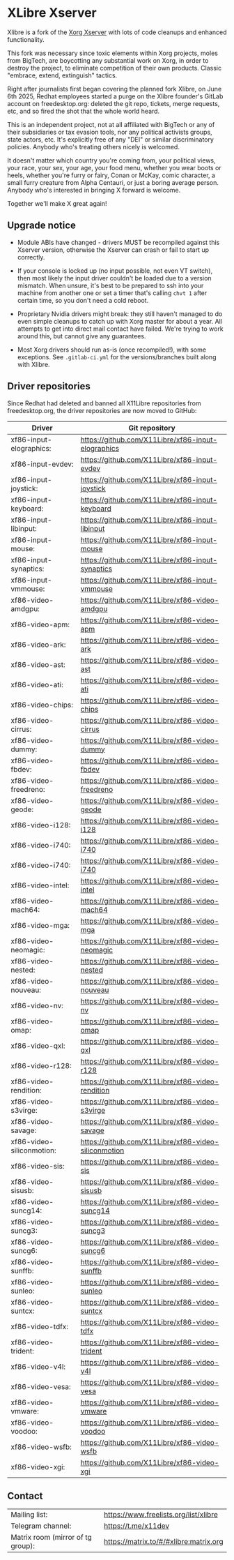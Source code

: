 XLibre Xserver
===============

Xlibre is a fork of the [Xorg Xserver](https://gitlab.freedesktop.org/xorg/xserver)
with lots of code cleanups and enhanced functionality.

This fork was necessary since toxic elements within Xorg projects, moles
from BigTech, are boycotting any substantial work on Xorg, in order to
destroy the project, to eliminate competition of their own products.
Classic "embrace, extend, extinguish" tactics.

Right after journalists first began covering the planned fork Xlibre,
on June 6th 2025, Redhat employees started a purge on the Xlibre founder's
GitLab account on freedesktop.org: deleted the git repo, tickets, merge
requests, etc, and so fired the shot that the whole world heard.

This is an independent project, not at all affiliated with BigTech or any
of their subsidiaries or tax evasion tools, nor any political activists
groups, state actors, etc. It's explicitly free of any "DEI" or similar
discriminatory policies. Anybody who's treating others nicely is welcomed.

It doesn't matter which country you're coming from, your political views,
your race, your sex, your age, your food menu, whether you wear boots or
heels, whether you're furry or fairy, Conan or McKay, comic character, a
small furry creature from Alpha Centauri, or just a boring average person.
Anybody who's interested in bringing X forward is welcome.

Together we'll make X great again!

Upgrade notice
--------------

* Module ABIs have changed - drivers MUST be recompiled against this Xserver
  version, otherwise the Xserver can crash or fail to start up correctly.

* If your console is locked up (no input possible, not even VT switch), then
  most likely the input driver couldn't be loaded due to a version mismatch.
  When unsure, it's best to be prepared to ssh into your machine from another one
  or set a timer that's calling `chvt 1` after certain time, so you don't
  need a cold reboot.

* Proprietary Nvidia drivers might break: they still haven't managed to do
  even simple cleanups to catch up with Xorg master for about a year.
  All attempts to get into direct mail contact have failed. We're trying to
  work around this, but cannot give any guarantees.

* Most Xorg drivers should run as-is (once recompiled!), with some exceptions.
  See `.gitlab-ci.yml` for the versions/branches built along with Xlibre.


Driver repositories
-------------------

Since Redhat had deleted and banned all X11Libre repositories from freedesktop.org,
the driver repositories are now moved to GitHub:

| Driver | Git repository |
| --- | --- |
| xf86-input-elographics:   | https://github.com/X11Libre/xf86-input-elographics    |
| xf86-input-evdev:         | https://github.com/X11Libre/xf86-input-evdev          |
| xf86-input-joystick:      | https://github.com/X11Libre/xf86-input-joystick       |
| xf86-input-keyboard:      | https://github.com/X11Libre/xf86-input-keyboard       |
| xf86-input-libinput:      | https://github.com/X11Libre/xf86-input-libinput       |
| xf86-input-mouse:         | https://github.com/X11Libre/xf86-input-mouse          |
| xf86-input-synaptics:     | https://github.com/X11Libre/xf86-input-synaptics      |
| xf86-input-vmmouse:       | https://github.com/X11Libre/xf86-input-vmmouse        |
| xf86-video-amdgpu:        | https://github.com/X11Libre/xf86-video-amdgpu         |
| xf86-video-apm:           | https://github.com/X11Libre/xf86-video-apm            |
| xf86-video-ark:           | https://github.com/X11Libre/xf86-video-ark            |
| xf86-video-ast:           | https://github.com/X11Libre/xf86-video-ast            |
| xf86-video-ati:           | https://github.com/X11Libre/xf86-video-ati            |
| xf86-video-chips:         | https://github.com/X11Libre/xf86-video-chips          |
| xf86-video-cirrus:        | https://github.com/X11Libre/xf86-video-cirrus         |
| xf86-video-dummy:         | https://github.com/X11Libre/xf86-video-dummy          |
| xf86-video-fbdev:         | https://github.com/X11Libre/xf86-video-fbdev          |
| xf86-video-freedreno:     | https://github.com/X11Libre/xf86-video-freedreno      |
| xf86-video-geode:         | https://github.com/X11Libre/xf86-video-geode          |
| xf86-video-i128:          | https://github.com/X11Libre/xf86-video-i128           |
| xf86-video-i740:          | https://github.com/X11Libre/xf86-video-i740           |
| xf86-video-i740:          | https://github.com/X11Libre/xf86-video-i740           |
| xf86-video-intel:         | https://github.com/X11Libre/xf86-video-intel          |
| xf86-video-mach64:        | https://github.com/X11Libre/xf86-video-mach64         |
| xf86-video-mga:           | https://github.com/X11Libre/xf86-video-mga            |
| xf86-video-neomagic:      | https://github.com/X11Libre/xf86-video-neomagic       |
| xf86-video-nested:        | https://github.com/X11Libre/xf86-video-nested         |
| xf86-video-nouveau:       | https://github.com/X11Libre/xf86-video-nouveau        |
| xf86-video-nv:            | https://github.com/X11Libre/xf86-video-nv             |
| xf86-video-omap:          | https://github.com/X11Libre/xf86-video-omap           |
| xf86-video-qxl:           | https://github.com/X11Libre/xf86-video-qxl            |
| xf86-video-r128:          | https://github.com/X11Libre/xf86-video-r128           |
| xf86-video-rendition:     | https://github.com/X11Libre/xf86-video-rendition      |
| xf86-video-s3virge:       | https://github.com/X11Libre/xf86-video-s3virge        |
| xf86-video-savage:        | https://github.com/X11Libre/xf86-video-savage         |
| xf86-video-siliconmotion: | https://github.com/X11Libre/xf86-video-siliconmotion  |
| xf86-video-sis:           | https://github.com/X11Libre/xf86-video-sis            |
| xf86-video-sisusb:        | https://github.com/X11Libre/xf86-video-sisusb         |
| xf86-video-suncg14:       | https://github.com/X11Libre/xf86-video-suncg14        |
| xf86-video-suncg3:        | https://github.com/X11Libre/xf86-video-suncg3         |
| xf86-video-suncg6:        | https://github.com/X11Libre/xf86-video-suncg6         |
| xf86-video-sunffb:        | https://github.com/X11Libre/xf86-video-sunffb         |
| xf86-video-sunleo:        | https://github.com/X11Libre/xf86-video-sunleo         |
| xf86-video-suntcx:        | https://github.com/X11Libre/xf86-video-suntcx         |
| xf86-video-tdfx:          | https://github.com/X11Libre/xf86-video-tdfx           |
| xf86-video-trident:       | https://github.com/X11Libre/xf86-video-trident        |
| xf86-video-v4l:           | https://github.com/X11Libre/xf86-video-v4l            |
| xf86-video-vesa:          | https://github.com/X11Libre/xf86-video-vesa           |
| xf86-video-vmware:        | https://github.com/X11Libre/xf86-video-vmware         |
| xf86-video-voodoo:        | https://github.com/X11Libre/xf86-video-voodoo         |
| xf86-video-wsfb:          | https://github.com/X11Libre/xf86-video-wsfb           |
| xf86-video-xgi:           | https://github.com/X11Libre/xf86-video-xgi            |


Contact
-------

|  |  |
| --- | --- |
| Mailing list:                     | https://www.freelists.org/list/xlibre |
| Telegram channel:                 | https://t.me/x11dev |
| Matrix room (mirror of tg group): | https://matrix.to/#/#xlibre:matrix.org |
